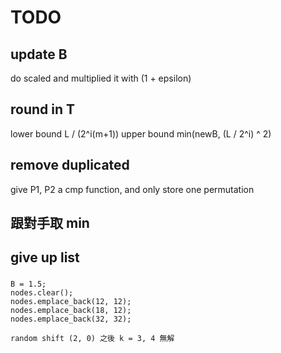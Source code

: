 # TODO

## update B
do scaled and multiplied it with (1 + epsilon)

## round in T
lower bound L / (2^i(m+1))
upper bound min(newB, (L / 2^i) ^ 2)

## remove duplicated
give P1, P2 a cmp function, and only store one permutation

## 跟對手取 min

## give up list
###
```
B = 1.5;
nodes.clear();
nodes.emplace_back(12, 12);
nodes.emplace_back(18, 12);
nodes.emplace_back(32, 32);

random shift (2, 0) 之後 k = 3, 4 無解
```
